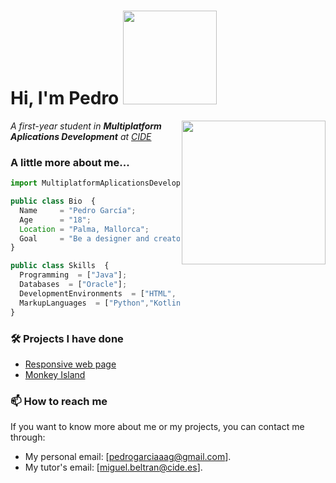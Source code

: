 <h1> Hi, I'm Pedro <img src="https://i.pinimg.com/originals/5e/48/c6/5e48c6ed0db25888e85f537b64e86b9c.gif" width="150"></h1>
<img align='right' src="https://art.pixilart.com/sr2712ab0b35ecd.gif" width="230">
<p><em>A first-year student in <b>Multiplatform Aplications Development</b> at <a href="http://www.cide.es">CIDE</a></em></p>

### A little more about me...  

```javascript
import MultiplatformAplicationsDevelopment from 'pedrogarciaaag';

public class Bio  {
  Name     = "Pedro García";
  Age      = "18";
  Location = "Palma, Mallorca";
  Goal     = "Be a designer and creator of applications";
}

public class Skills  {
  Programming  = ["Java"];
  Databases  = ["Oracle"];
  DevelopmentEnvironments  = ["HTML", "CSS"];
  MarkupLanguages  = ["Python","Kotlin","IntelliJ IDEA"];
}
```
### 🛠️ Projects I have done

<ul>
  <li><a href="https://pedrogarciaaag.github.io/Lenguaje-de-marcas/Actividad_20/">Responsive web page</a></li>
  <li><a href="">Monkey Island</a></li>
</ul>

### 📫 How to reach me  

If you want to know more about me or my projects, you can contact me through: 
- My personal email: [pedrogarciaaag@gmail.com]. 
- My tutor's email: [miguel.beltran@cide.es]. 
